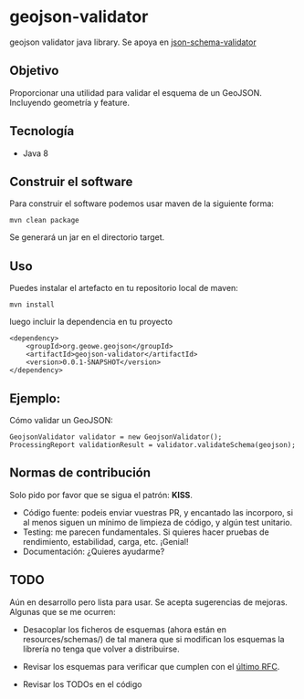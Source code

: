 # geojson-validator
geojson validator java library. Se apoya en [json-schema-validator](https://json-schema.org/)

## Objetivo
Proporcionar una utilidad para validar el esquema de un GeoJSON. Incluyendo geometría y feature.

## Tecnología
- Java 8

## Construir el software
Para construir el software podemos usar maven de la siguiente forma:

`mvn clean package`

Se generará un jar en el directorio target.

## Uso
Puedes instalar el artefacto en tu repositorio local de maven:

`mvn install`

luego incluir la dependencia en tu proyecto

```
<dependency>
	<groupId>org.geowe.geojson</groupId>
	<artifactId>geojson-validator</artifactId>
	<version>0.0.1-SNAPSHOT</version>
</dependency>
```

## Ejemplo:
Cómo validar un GeoJSON:

```
GeojsonValidator validator = new GeojsonValidator();
ProcessingReport validationResult = validator.validateSchema(geojson);
```

## Normas de contribución
Solo pido por favor que se sigua el patrón: **KISS**.

- Código fuente: podeis enviar vuestras PR, y encantado las incorporo, si al menos siguen un mínimo de limpieza de código, y algún test unitario.
- Testing: me parecen fundamentales. Si quieres hacer pruebas de rendimiento, estabilidad, carga, etc. ¡Genial!
- Documentación: ¿Quieres ayudarme?

## TODO
Aún en desarrollo pero lista para usar. Se acepta sugerencias de mejoras. Algunas que se me ocurren:
 
- Desacoplar los ficheros de esquemas (ahora están en resources/schemas/) de tal manera que si modifican los esquemas la librería no tenga que volver a distribuirse.

- Revisar los esquemas para verificar que cumplen con el [último RFC](http://geojson.org/).

- Revisar los TODOs en el código